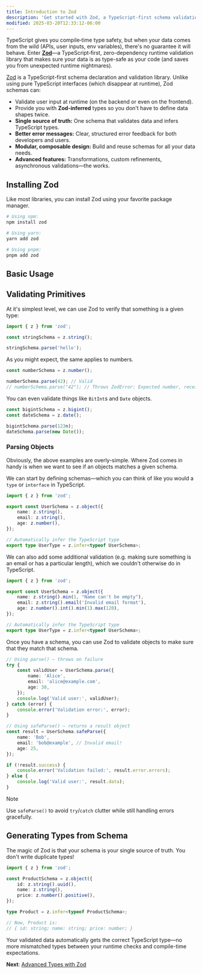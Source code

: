 ```yaml
---
title: Introduction to Zod
description: 'Get started with Zod, a TypeScript-first schema validation library for ensuring runtime type safety in your applications.'
modified: 2025-03-20T12:33:12-06:00
---
```


TypeScript gives you compile‐time type safety, but when your data comes from the wild (APIs, user inputs, env variables), there's no guarantee it will behave. Enter **[Zod](https://www.npmjs.com/package/zod)**—a TypeScript‐first, zero-dependency runtime validation library that makes sure your data is as type-safe as your code (and saves you from unexpected runtime nightmares).

[Zod](https://www.npmjs.com/package/zod) is a TypeScript-first schema declaration and validation library. Unlike using pure TypeScript interfaces (which disappear at runtime), Zod schemas can:

- Validate user input at runtime (on the backend or even on the frontend).
- Provide you with **Zod-inferred** types so you don't have to define data shapes twice.
- **Single source of truth:** One schema that validates data and infers TypeScript types.
- **Better error messages:** Clear, structured error feedback for both developers and users.
- **Modular, composable design:** Build and reuse schemas for all your data needs.
- **Advanced features:** Transformations, custom refinements, asynchronous validations—the works.

## Installing Zod

Like most libraries, you can install Zod using your favorite package manager.

```sh
# Using npm:
npm install zod

# Using yarn:
yarn add zod

# Using pnpm:
pnpm add zod
```

## Basic Usage

## Validating Primitives

At it's simplest level, we can use Zod to verify that something is a given type:

```ts
import { z } from 'zod';

const stringSchema = z.string();

stringSchema.parse('hello');
```

As you might expect, the same applies to numbers.

```ts
const numberSchema = z.number();

numberSchema.parse(42); // Valid
// numberSchema.parse("42"); // Throws ZodError: Expected number, received string
```

You can even validate things like `BitInt`s and `Date` objects.

```ts
const bigintSchema = z.bigint();
const dateSchema = z.date();

bigintSchema.parse(123n);
dateSchema.parse(new Date());
```

### Parsing Objects

Obviously, the above examples are overly-simple. Where Zod comes in handy is when we want to see if an objects matches a given schema.

We can start by defining schemas—which you can think of like you would a `type` or `interface` in TypeScript.

```ts
import { z } from 'zod';

export const UserSchema = z.object({
	name: z.string(),
	email: z.string(),
	age: z.number(),
});

// Automatically infer the TypeScript type
export type UserType = z.infer<typeof UserSchema>;
```

We can also add some additional validation (e.g. making sure something is an email or has a particular length), which we couldn't otherwise do in TypeScript.

```ts
import { z } from 'zod';

export const UserSchema = z.object({
	name: z.string().min(1, "Name can't be empty"),
	email: z.string().email('Invalid email format'),
	age: z.number().int().min(1).max(120),
});

// Automatically infer the TypeScript type
export type UserType = z.infer<typeof UserSchema>;
```

Once you have a schema, you can use Zod to validate objects to make sure that they match that schema.

```ts
// Using parse() – throws on failure
try {
	const validUser = UserSchema.parse({
		name: 'Alice',
		email: 'alice@example.com',
		age: 30,
	});
	console.log('Valid user:', validUser);
} catch (error) {
	console.error('Validation error:', error);
}

// Using safeParse() – returns a result object
const result = UserSchema.safeParse({
	name: 'Bob',
	email: 'bob@example', // Invalid email!
	age: 25,
});

if (!result.success) {
	console.error('Validation failed:', result.error.errors);
} else {
	console.log('Valid user:', result.data);
}
```

> [!NOTE]
> Use `safeParse()` to avoid `try`/`catch` clutter while still handling errors gracefully.

## Generating Types from Schema

The magic of Zod is that your schema is your single source of truth. You don't write duplicate types!

```ts
import { z } from 'zod';

const ProductSchema = z.object({
	id: z.string().uuid(),
	name: z.string(),
	price: z.number().positive(),
});

type Product = z.infer<typeof ProductSchema>;

// Now, Product is:
// { id: string; name: string; price: number; }
```

Your validated data automatically gets the correct TypeScript type—no more mismatched types between your runtime checks and compile-time expectations.

**Next**: [Advanced Types with Zod](advanced-types-with-zod.md)
